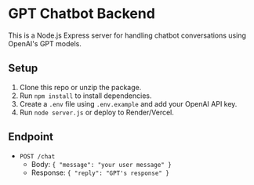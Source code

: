 # GPT Chatbot Backend

This is a Node.js Express server for handling chatbot conversations using OpenAI's GPT models.

## Setup

1. Clone this repo or unzip the package.
2. Run `npm install` to install dependencies.
3. Create a `.env` file using `.env.example` and add your OpenAI API key.
4. Run `node server.js` or deploy to Render/Vercel.

## Endpoint

- `POST /chat`
  - Body: `{ "message": "your user message" }`
  - Response: `{ "reply": "GPT's response" }`